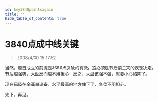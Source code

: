 ```yaml
---
id: key3840pointsagain 
title: ''
hide_table_of_contents: true
---
```


# 3840点成中线关键

> 2008/4/30 15:17:52

<div style={{color: '#006600', fontWeight: '500', fontSize: '18px'}}>

当然，题目成立的前提是3656点突破的有效，这必须是节后前三天的表现决定。节后越强势，大盘反而越不用担心，反之，大盘该强不强，就要小心陷阱了。

 

现在已经在全亚洲设备、水平最高的地方住下了，各位不用担心。

 

先下，再见。

</div>